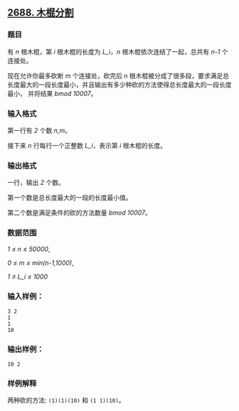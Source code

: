 ## [2688. 木棍分割](https://www.acwing.com/problem/content/2690/)

### 题目

有 *n* 根木棍，第 *i* 根木棍的长度为 *L_i*，*n* 根木棍依次连结了一起，总共有 *n-1* 个连接处。

现在允许你最多砍断 *m* 个连接处，砍完后 *n* 根木棍被分成了很多段，要求满足总长度最大的一段长度最小，并且输出有多少种砍的方法使得总长度最大的一段长度最小， 并将结果 *bmod 10007*。

### 输入格式

第一行有 *2* 个数 *n,m*。

接下来 *n* 行每行一个正整数 *L_i*，表示第 *i* 根木棍的长度。

### 输出格式

一行，输出 *2* 个数。

第一个数是总长度最大的一段的长度最小值。

第二个数是满足条件的砍的方法数量 *bmod 10007*。

### 数据范围

*1 ≤ n ≤ 50000*,

*0 ≤ m ≤ min(n-1,1000)*,

*1 ≤ L_i ≤ 1000*

### 输入样例：

```
3 2
1
1
10
```

### 输出样例：

```
10 2
```

### 样例解释

两种砍的方法: `(1)(1)(10)` 和 `(1 1)(10)`。
